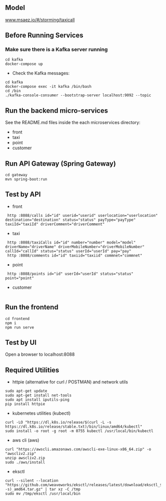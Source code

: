 # 

## Model
www.msaez.io/#/storming/taxicall

## Before Running Services
### Make sure there is a Kafka server running
```
cd kafka
docker-compose up
```
- Check the Kafka messages:
```
cd kafka
docker-compose exec -it kafka /bin/bash
cd /bin
./kafka-console-consumer --bootstrap-server localhost:9092 --topic
```

## Run the backend micro-services
See the README.md files inside the each microservices directory:

- front
- taxi
- point
- customer


## Run API Gateway (Spring Gateway)
```
cd gateway
mvn spring-boot:run
```

## Test by API
- front
```
 http :8088/calls id="id" userid="userid" userlocation="userlocation" destination="destination" status="status" payType="payType" taxiId="taxiId" driverComment="driverComment" 
```
- taxi
```
 http :8088/taxiCalls id="id" number="number" model="model" driverName="driverName" driverMobileNumber="driverMobileNumber" callId="callId" status="status" userId="userId" pay="pay" 
 http :8088/comments id="id" taxiid="taxiid" commnet="commnet" 
```
- point
```
 http :8088/points id="id" userId="userId" status="status" point="point" 
```
- customer
```
```


## Run the frontend
```
cd frontend
npm i
npm run serve
```

## Test by UI
Open a browser to localhost:8088

## Required Utilities

- httpie (alternative for curl / POSTMAN) and network utils
```
sudo apt-get update
sudo apt-get install net-tools
sudo apt install iputils-ping
pip install httpie
```

- kubernetes utilities (kubectl)
```
curl -LO "https://dl.k8s.io/release/$(curl -L -s https://dl.k8s.io/release/stable.txt)/bin/linux/amd64/kubectl"
sudo install -o root -g root -m 0755 kubectl /usr/local/bin/kubectl
```

- aws cli (aws)
```
curl "https://awscli.amazonaws.com/awscli-exe-linux-x86_64.zip" -o "awscliv2.zip"
unzip awscliv2.zip
sudo ./aws/install
```

- eksctl 
```
curl --silent --location "https://github.com/weaveworks/eksctl/releases/latest/download/eksctl_$(uname -s)_amd64.tar.gz" | tar xz -C /tmp
sudo mv /tmp/eksctl /usr/local/bin
```

